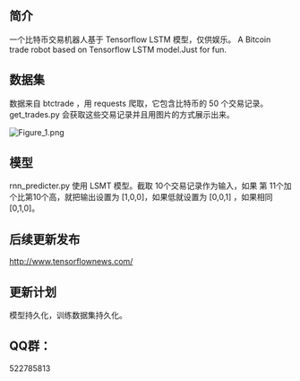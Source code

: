 ##  简介
一个比特币交易机器人基于 Tensorflow LSTM 模型，仅供娱乐。
A Bitcoin trade robot based on Tensorflow LSTM model.Just for fun.

##  数据集
数据来自 btctrade ，用 requests 爬取，它包含比特币的 50 个交易记录。
get_trades.py 会获取这些交易记录并且用图片的方式展示出来。

![Figure_1.png](http://upload-images.jianshu.io/upload_images/76451-ebba6dc707ab1658.png?imageMogr2/auto-orient/strip%7CimageView2/2/w/1240)

##  模型
rnn_predicter.py 使用  LSMT 模型。截取 10个交易记录作为输入，如果 第 11个加个比第10个高，就把输出设置为 [1,0,0]，如果低就设置为 [0,0,1] ，如果相同 [0,1,0]。


## 后续更新发布
http://www.tensorflownews.com/

## 更新计划
模型持久化，训练数据集持久化。


## QQ群：
522785813